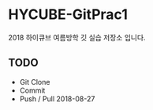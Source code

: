 # HYCUBE-GitPrac1
2018 하이큐브 여름방학 깃 실습 저장소 입니다.
## TODO
- Git Clone
- Commit
- Push / Pull
2018-08-27

